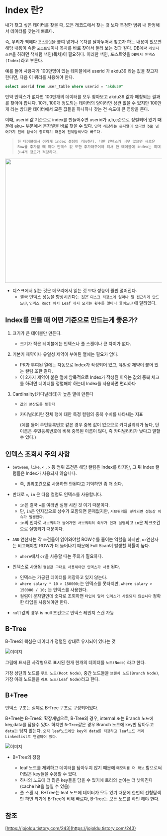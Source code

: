 

# Index 란?

  내가 찾고 싶은 데이터를 찾을 때, 모든 레코드에서 찾는 것 보다 특정한 범위 내 한정해서 데이터를 찾는게 빠르다.
  
  즉, 우리가 책에다 `포스트잇`을 붙여 넣거나 목차를 달아두어서 찾고자 하는 내용이 있으면 해당 내용이 속한 `포스트잇`이나 목차를 바로 찾아서
  둘러 보는 것과 같다. DB에서 `레인지 스캔`을 하려면 책처럼 색인(목차)이 필요하다. 이러한 색인, 포스트잇을 `DB에서 인덱스(Index)`라고 부른다.
  
  예를 들어 사용자가 100만명이 있는 테이블에서 userid 가 akdu39 라는 값을 찾고자 한다면, 다음 이 쿼리를 사용해야 한다.
  
  ~~~SQL
  select userid from user_table where userid = "akdu39"
  ~~~
  
  만약 인덱스가 없다면 100만개의 데이터를 모두 찾아보고 akdu39 값과 매칭되는 결과를 찾아야 합니다. 10개, 100개 정도되는 데이터의 양이라면
  상관 없을 수 있지만 100만개 라는 방대한 데이터에서 모든 값들을 하나하나 찾는 건 속도에 큰 영향을 준다.
  
  이때, userid 값 기준으로 index를 만들어주면 userid가 a,b,c순으로 정렬되어 있기 때문에 aku~ 부분에서 문자열을 바로 찾을 수 있다.
  `만약 해당하는 문자열이 없다면 b로 넘어가기 전에 탐색이 종료되기 때문에 전체탐색보다 빠르다.`
  
  > `한 테이블에서 여러개 index 설정이 가능하다. 다만 인덱스가 너무 많으면 새로운 Row를 추가할 때 마다 인덱스 값 또한 추가해주어야 되서
   한 테이블에 index는 최대 3~4개 정도가 적당하다.`
   
   <p align = "center">
   <img src = "https://t1.daumcdn.net/cfile/tistory/99240D3359FEEDA92A" width = "700" height = "400" />
   </p>
   
 - 디스크에서 읽는 것은 메모리에서 읽는 것 보다 성능이 훨씬 떨어진다.
    - 결국 인덱스 성능을 향상시킨다는 것은 `디스크 저장소에 얼마나 덜 접근하게 만드느냐`, `인덱스 Root 에서 Leaf 까지 오가는 횟수를 얼마나 줄이느냐` 에 달려있다. 
  
  
  
  ## Index를 만들 때 어떤 기준으로 만드는게 좋은가?
  
  1. 크기가 큰 테이블만 만든다.
      - 크기가 작은 테이블에는 인덱스나 풀 스캔이나 큰 차이가 없다.
  2. 기본키 제약이나 유일성 제약이 부여된 열에는 필요가 없다.
      - PK가 부여된 열에는 자동으로 Index가 작성되어 있고, 유일성 제약이 붙어 있는 컬럼 또한 같다.
      - 이 2가지 제약이 붙은 열에 암묵적으로 Index가 작성된 이유는 값의 중복 체크를 하려면 데이터를 정렬해야 하는데 Index를 사용하면 편리하다
  3. Cardinality(카디널리티)가 높은 열에 만든다
       
       - `값의 분산도를 뜻한다`
       - 카디널리티란 전체 행에 대한 특정 컬럼의 중복 수치를 나타내는 지표
       
         (예를 들어 주민등록번호 같은 경우 중복 값이 없으므로 카디널리티가 높다, 단 이름은 주민등록번호에 비해 중복된 이름이 많다, 즉 카디널리티가 낮다고 말할 수 있다.)
         
  ## 인덱스 조회시 주의 사항
  
   - `between`, `like`, `<` , `>` 등 범위 조건은 해당 컬럼은 Index를 타지만, 그 뒤 Index 컬럼들은 Index가 사용되지 않습니다.
      - 즉, 범위조건으로 사용하면 안된다고 기억하면 좀 더 쉽다.
   
   - 반대로 `=`, `in` 은 다음 컬럼도 인덱스를 사용합니다.
        - `in`은 결국 `=`를 여러번 실행 시킨 것 이기 때문이다.
        - 단, `in`은 인자값으로 상수가 포함되면 문제없지만, `서브쿼리를 넣게되면 성능상 이슈가 발생한다.`
        - `in`의 인자로 `서브쿼리가 들어가면 서브쿼리의 외부가 먼저 실행`되고 `in`은 체크조건으로 실행되기 때문이다.
   
   - `AND` 연산자는 각 조건들이 읽어와야할 ROW수를 줄이는 역할을 하지만, `or`연산자는 비교해야할 ROW가 더 늘어나기 때문에 Full Scan이 발생할 확률이 높다.
        - `where`에서 `or`을 사용할 때는 주의가 필요하다.
   
   - 인덱스로 사용된 `컬럼값 그대로 사용해야만 인덱스가 사용` 된다.
      
     - 인덱스는 가공된 데이터를 저장하고 있지 않는다.
     - `where salary * 10 > 150000;`는 인덱스를 못타지만, `where salary > 150000 / 10;` 는 인덱스를 사용한다.
     - 컬럼이 문자열인데 숫자로 조회하면 `타입이 달라 인덱스가 사용되지 않습니다` 정확한 타입을 사용해야만 한다.

   - `null`값의 경우 is null 조건으로 인덱스 레인지 스캔 가능

      
  ## B-Tree
  
  B-Tree의 핵심은 데이터가 정렬된 상태로 유지되어 있다는 것
  
  ![이미지](https://img1.daumcdn.net/thumb/R1280x0/?scode=mtistory2&fname=https%3A%2F%2Fblog.kakaocdn.net%2Fdn%2FqycZ2%2FbtqBQnr4QYG%2F7J8KpnmNaJiTjgS0K9TEIK%2Fimg.png)
  
  그림에 표시된 사각형으로 표시된 한개 한개의 데이터를 `노드(Node)` 라고 한다.
  
  가장 상단의 노드를 `루트 노드(Root Node)`, 중간 노드들을 `브랜치 노드(Branch Node)`, 가장 아래 노드들을 `리프 노드(Leaf Node)`라고 한다.
  
  ## B+Tree
  
  인덱스 구조는 실제로 B-Tree 구조로 구성되어있다.
  
  B+Tree는 B-Tree의 확장개념으로, B-Tree의 경우, internal 또는 Branch 노드에 key,data를 담을수 있다. 하지만 `B+Tree`같은 경우 Branch 노드에 key만 담아두고 `data`는 담지 않는다. 
  `오직 leaf노드에만 key와 data를 저장하고 leaf노드 끼리 Linkedlist로 연결되어 있다.`
  
  
  ![이미지](https://img1.daumcdn.net/thumb/R1280x0/?scode=mtistory2&fname=https%3A%2F%2Fblog.kakaocdn.net%2Fdn%2FbRiL19%2FbtqBTMSBCWF%2FJ3nKw2qympUVxGThnVdLK0%2Fimg.png)
 
 
  - B+Tree의 장점
    
    - leaf 노드를 제외하고 데이터를 담아두지 않기 때문에 `메모리를 더 확보` 함으로써 더많은 key들을 수용할 수 있다.
    - 하나의 노드에 더 많은 key들을 담을 수 있기에 트리의 높이는 더 낮아진다(cache hit을 높일 수 있음)
    - 풀 스캔 시, B+Tree는 leaf 노드에 데이터가 모두 있기 때문에 한번의 선형탐색만 하면 되기에 B-Tree에 비해 빠르다, B-Tree는 모든 노드를 확인 해야 한다.
  
  
  ## 참조
  
 [https://jojoldu.tistory.com/243](https://jojoldu.tistory.com/243)
